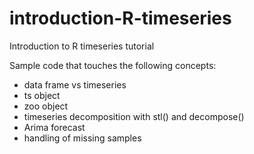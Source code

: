 # introduction-R-timeseries
Introduction to R timeseries tutorial

Sample code that touches the following concepts:

* data frame vs timeseries
* ts object
* zoo object
* timeseries decomposition with stl() and decompose()
* Arima forecast
* handling of missing samples

